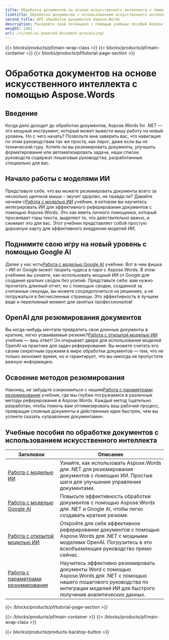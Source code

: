 ```yaml
---
title: Обработка документов на основе искусственного интеллекта с помощью Aspose.Words
linktitle: Обработка документов с использованием искусственного интеллекта
second_title: API обработки документов Aspose.Words
description: Раскройте свой потенциал с помощью учебных пособий Aspose.Words для .NET. Узнайте, как улучшить обработку документов с помощью решений на базе ИИ для быстрых и эффективных результатов.
weight: 1461
url: /ru/net/ai-powered-document-processing/
---
```


{{< blocks/products/pf/main-wrap-class >}}
{{< blocks/products/pf/main-container >}}
{{< blocks/products/pf/tutorial-page-section >}}

# Обработка документов на основе искусственного интеллекта с помощью Aspose.Words

## Введение

Когда дело доходит до обработки документов, Aspose.Words for .NET — это мощный инструмент, который может вывести вашу работу на новый уровень. Но с чего начать? Позвольте мне заверить вас, что навигация по этим руководствам так же проста, как пирог, даже если вы не технический гуру. Хотите ли вы резюмировать документы, улучшить форматирование или автоматизировать задачи, наши списки руководств содержат пошаговые руководства, разработанные специально для вас.

## Начало работы с моделями ИИ

 Представьте себе, что вы можете резюмировать документы всего за несколько щелчков мыши – звучит здорово, не правда ли? Давайте начнем с[Работа с моделью ИИ](./working-with-ai-model/) учебник, в котором вы научитесь интегрировать ИИ для эффективного реферирования документов с помощью Aspose.Words. Это как иметь личного помощника, который просеивает горы текста, выделяет то, что действительно важно, и сжимает это для вас. Этот учебник представляет собой простую дорожную карту для эффективного внедрения моделей ИИ. 

## Поднимите свою игру на новый уровень с помощью Google AI

 Далее у нас есть[Работа с моделью Google AI](./working-with-google-ai-model/) учебник. Вот в чем фишка – ИИ от Google может творить чудеса в паре с Aspose.Words. В этом учебнике вы узнаете, как использовать мощный ИИ от Google для создания кратких сводок без усилий. Представьте себе: вам нужно прочитать длинный отчет, но с помощью сводки, созданной за считанные секунды, вы можете сосредоточиться на решениях, а не погружаться в бесчисленные страницы. Это эффективность в лучшем виде и переломный момент для занятых профессионалов!

## OpenAI для резюмирования документов

 Вы когда-нибудь мечтали превратить свои длинные документы в краткие, легко усваиваемые резюме?[Работа с открытой моделью ИИ](./working-with-open-ai-model/) учебник — ваш ответ! Он открывает двери для использования моделей OpenAI на практике для задач реферирования. Вы можете считать его своим секретным оружием в мире обработки документов — тем, что не только экономит время, но и гарантирует, что вы никогда не пропустите важную информацию.

## Освоение методов резюмирования

 Наконец, не забудьте ознакомиться с нашим[Работа с параметрами резюмирования](./working-with-summarize-options/) учебник, где мы глубже погружаемся в различные методы реферирования в Aspose.Words. Каждый метод тщательно разработан, чтобы помочь вам оптимизировать ваш рабочий процесс, превращая сложные документы в действенные идеи быстрее, чем вы успеете сказать «управление документами». 

 ## Учебные пособия по обработке документов с использованием искусственного интеллекта
| Заголовок | Описание |
| --- | --- |
| [Работа с моделью ИИ](./working-with-ai-model/) | Узнайте, как использовать Aspose.Words для .NET для резюмирования документов с помощью ИИ. Простые шаги для улучшения управления документами. |
| [Работа с моделью Google AI](./working-with-google-ai-model/) | Повысьте эффективность обработки документов с помощью Aspose.Words для .NET и Google AI, чтобы легко создавать краткие резюме. |
| [Работа с открытой моделью ИИ](./working-with-open-ai-model/) | Откройте для себя эффективное реферирование документов с помощью Aspose.Words для .NET с мощными моделями OpenAI. Погрузитесь в это всеобъемлющее руководство прямо сейчас. |
| [Работа с параметрами резюмирования](./working-with-summarize-options/) | Научитесь эффективно резюмировать документы Word с помощью Aspose.Words для .NET с помощью нашего пошагового руководства по интеграции моделей ИИ для быстрого получения аналитических данных. |
{{< /blocks/products/pf/tutorial-page-section >}}

{{< /blocks/products/pf/main-container >}}
{{< /blocks/products/pf/main-wrap-class >}}

{{< blocks/products/products-backtop-button >}}
